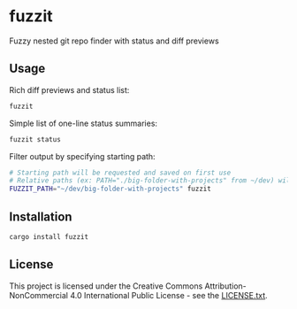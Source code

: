 # fuzzit

Fuzzy nested git repo finder with status and diff previews


## Usage

Rich diff previews and status list:
```sh
fuzzit
```

<!---
gif
-->

Simple list of one-line status summaries:
```sh
fuzzit status
```

<!---
gif
-->

Filter output by specifying starting path:
```sh
# Starting path will be requested and saved on first use
# Relative paths (ex: PATH="./big-folder-with-projects" from ~/dev) will work
FUZZIT_PATH="~/dev/big-folder-with-projects" fuzzit
```


## Installation

```sh
cargo install fuzzit
```


## License

This project is licensed under the Creative Commons Attribution-NonCommercial 4.0 International Public License - see the [LICENSE.txt](https://github.com/dawitalemu4/fuzzit/blob/main/LICENSE.txt).

